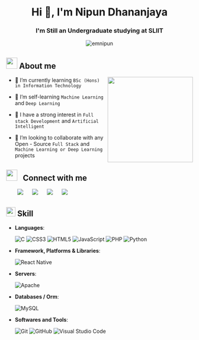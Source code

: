 <h1 align="center">Hi 👋, I'm Nipun Dhananjaya</h1>
<h3 align="center">I'm Still an Undergraduate studying at SLIIT</h3>

<p align="center">  <img src="https://komarev.com/ghpvc/?username=emnipun&label=Profile%20views&color=0e75b6&style=flat" alt="emnipun" /> </p>

## <picture><img src = "https://github.com/7oSkaaa/7oSkaaa/blob/main/Images/about_me.gif?raw=true" width = 30px></picture> About me

<picture> <img align="right" src="https://github.com/7oSkaaa/7oSkaaa/blob/main/Images/Right_Side.gif?raw=true" width = 230px></picture>

- 🌱 I’m currently learning `BSc (Hons) in Information Technology`
  
- 🌱 I’m self-learning `Machine Learning` and `Deep Learning`
  
- 📝 I have a strong interest in `Full stack Development` and `Artificial Intelligent`
  
- 🤔 I’m looking to collaborate with any Open - Source  `Full Stack` and `Machine Learning or Deep Learning` projects
  
<!--  -->

## <picture><img src="https://media.giphy.com/media/iY8CRBdQXODJSCERIr/giphy.gif" width="30" style="margin-right: 10px;"></picture> Connect with me 

<div align="left"  class="icons-social" style="margin-left: 10px;">
      <a style="margin-left: 20px;"  target="_blank" href="https://www.linkedin.com/in/nipun-dhananjaya-9a6446280/">
			  <img src="https://img.icons8.com/doodle/40/000000/linkedin--v2.png"></a>
      <a style="margin-left: 20px;" target="_blank" href="#">
		    <img src="https://img.icons8.com/doodle/40/000000/github--v1.png"></a>
      <a style="margin-left: 20px;" target="_blank" href="https://www.instagram.com/nipun__d/">
			  <img src="https://img.icons8.com/doodle/40/000000/instagram-new--v2.png"></a>
		  <a style="margin-left: 20px;" target="_blank" href="https://www.youtube.com/@technobit_00/featured">
				<img src="https://img.icons8.com/doodle/1x/youtube--v2.png" ></a>
</div>

<p align="left"> 
	
	
</p>

## <img src="https://media2.giphy.com/media/QssGEmpkyEOhBCb7e1/giphy.gif?cid=ecf05e47a0n3gi1bfqntqmob8g9aid1oyj2wr3ds3mg700bl&rid=giphy.gif" width ="25"><b>  Skill </b>

<p align="center">

- **Languages**:
    
	![C](https://img.shields.io/badge/c-%2300599C.svg?style=for-the-badge&logo=c&logoColor=white) 
	![CSS3](https://img.shields.io/badge/css3-%231572B6.svg?style=for-the-badge&logo=css3&logoColor=white) 
	![HTML5](https://img.shields.io/badge/html5-%23E34F26.svg?style=for-the-badge&logo=html5&logoColor=white)
	![JavaScript](https://img.shields.io/badge/javascript-%23323330.svg?style=for-the-badge&logo=javascript&logoColor=%23F7DF1E) 
	![PHP](https://img.shields.io/badge/php-%23777BB4.svg?style=for-the-badge&logo=php&logoColor=white) 
	![Python](https://img.shields.io/badge/python-3670A0?style=for-the-badge&logo=python&logoColor=ffdd54) 


- **Framework, Platforms & Libraries**:

	![React Native](https://img.shields.io/badge/react_native-%2320232a.svg?style=for-the-badge&logo=react&logoColor=%2361DAFB) 


- **Servers**:

	![Apache](https://img.shields.io/badge/apache-%23D42029.svg?style=for-the-badge&logo=apache&logoColor=white) 

- **Databases / Orm**:

    ![MySQL](https://img.shields.io/badge/mysql-4479A1.svg?style=for-the-badge&logo=mysql&logoColor=white)


- **Softwares and Tools**:

    ![Git](https://img.shields.io/badge/git-%23F05033.svg?style=for-the-badge&logo=git&logoColor=white)
    ![GitHub](https://img.shields.io/badge/github-%23121011.svg?style=for-the-badge&logo=github&logoColor=white)
    ![Visual Studio Code](https://img.shields.io/badge/Visual%20Studio%20Code-0078d7.svg?style=for-the-badge&logo=visual-studio-code&logoColor=white)

</p>

